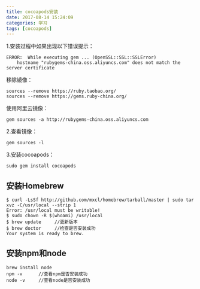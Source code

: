 ```yaml
---
title: cocoapods安装
date: 2017-08-14 15:24:09
categories: 学习
tags: [cocoapods]
---
```


1.安装过程中如果出现以下错误提示：
```
ERROR:  While executing gem ... (OpenSSL::SSL::SSLError)
    hostname "rubygems-china.oss.aliyuncs.com" does not match the server certificate
```
<!--more-->
移除镜像：
```
sources --remove https://ruby.taobao.org/
sources --remove https://gems.ruby-china.org/
```

使用阿里云镜像：
```
gem sources -a http://rubygems-china.oss.aliyuncs.com
```

2.查看镜像：
```
gem sources -l
```

3.安装cocoapods：
```
sudo gem install cocoapods
```

## 安装Homebrew
```
$ curl -LsSf http://github.com/mxcl/homebrew/tarball/master | sudo tar xvz -C/usr/local --strip 1
Error: /usr/local must be writable!
$ sudo chown -R $(whoami) /usr/local
$ brew update     //更新版本
$ brew doctor     //检查是否安装成功
Your system is ready to brew.
```

## 安装npm和node
```
brew install node
npm -v      //查看npm是否安装成功
node -v     //查看node是否安装成功
```

